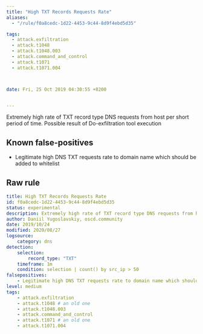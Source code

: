 ```yaml
---
title: "High TXT Records Requests Rate"
aliases:
  - "/rule/f0a8cedc-1d22-4453-9c44-8d9f4ebd5d35"

tags:
  - attack.exfiltration
  - attack.t1048
  - attack.t1048.003
  - attack.command_and_control
  - attack.t1071
  - attack.t1071.004



date: Fri, 25 Oct 2019 04:30:55 +0200


---
```


Extremely high rate of TXT record type DNS requests from host per short period of time. Possible result of Do-exfiltration tool execution

<!--more-->


## Known false-positives

* Legitimate high DNS TXT requests rate to domain name which should be added to whitelist




## Raw rule
```yaml
title: High TXT Records Requests Rate
id: f0a8cedc-1d22-4453-9c44-8d9f4ebd5d35
status: experimental
description: Extremely high rate of TXT record type DNS requests from host per short period of time. Possible result of Do-exfiltration tool execution
author: Daniil Yugoslavskiy, oscd.community
date: 2019/10/24
modified: 2020/08/27
logsource:
    category: dns
detection:
    selection:
        record_type: "TXT"
    timeframe: 1m
    condition: selection | count() by src_ip > 50
falsepositives:
    - Legitimate high DNS TXT requests rate to domain name which should be added to whitelist
level: medium
tags:
    - attack.exfiltration
    - attack.t1048 # an old one
    - attack.t1048.003
    - attack.command_and_control
    - attack.t1071 # an old one
    - attack.t1071.004
```
